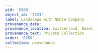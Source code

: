 ```yaml
---
pid: '5500'
object_id: '3323'
label: Landscape with Noble Company
provenance_date:
provenance_location: Switzerland, Basel
provenance_text: Private Collection
order: '0769'
collection: provenance
---
```

